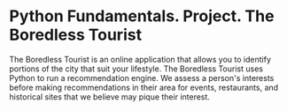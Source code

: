 # Python Fundamentals. Project. The Boredless Tourist

The Boredless Tourist is an online application that allows you to identify portions of the city that suit your lifestyle. The Boredless Tourist uses Python to run a recommendation engine. We assess a person's interests before making recommendations in their area for events, restaurants, and historical sites that we believe may pique their interest.
